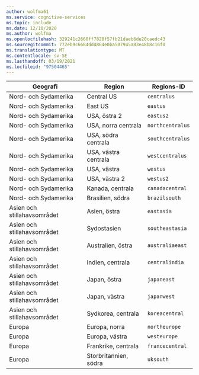 ```yaml
---
author: wolfma61
ms.service: cognitive-services
ms.topic: include
ms.date: 12/10/2020
ms.author: wolfma
ms.openlocfilehash: 329241c2660ff7828f57fb21daeb6de20caedc43
ms.sourcegitcommit: 772eb9c6684dd4864e0ba507945a83e48b8c16f0
ms.translationtype: MT
ms.contentlocale: sv-SE
ms.lasthandoff: 03/19/2021
ms.locfileid: "97504465"
---
```

| Geografi | Region | Regions-ID |
| ----- | ----- | ----- |
| Nord- och Sydamerika | Central US | `centralus` |
| Nord- och Sydamerika | East US | `eastus` |
| Nord- och Sydamerika | USA, östra 2 | `eastus2` |
| Nord- och Sydamerika | USA, norra centrala | `northcentralus` |
| Nord- och Sydamerika | USA, södra centrala | `southcentralus` |
| Nord- och Sydamerika | USA, västra centrala | `westcentralus` |
| Nord- och Sydamerika | USA, västra | `westus` |
| Nord- och Sydamerika | USA, västra 2 | `westus2` |
| Nord- och Sydamerika | Kanada, centrala | `canadacentral` |
| Nord- och Sydamerika | Brasilien, södra | `brazilsouth` |
| Asien och stillahavsområdet | Asien, östra | `eastasia` |
| Asien och stillahavsområdet | Sydostasien | `southeastasia` |
| Asien och stillahavsområdet | Australien, östra | `australiaeast` |
| Asien och stillahavsområdet | Indien, centrala | `centralindia` |
| Asien och stillahavsområdet | Japan, östra | `japaneast` |
| Asien och stillahavsområdet | Japan, västra | `japanwest` |
| Asien och stillahavsområdet | Sydkorea, centrala | `koreacentral` |
| Europa | Europa, norra | `northeurope` |
| Europa | Europa, västra | `westeurope` |
| Europa | Frankrike, centrala | `francecentral` |
| Europa | Storbritannien, södra | `uksouth` |
